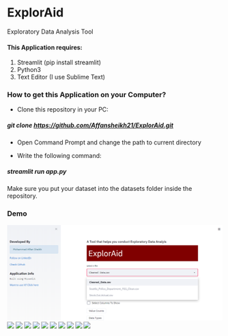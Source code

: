 # ExplorAid
Exploratory Data Analysis Tool 


#### This Application requires:
1. Streamlit (pip install streamlit)
2. Python3
3. Text Editor (I use Sublime Text)



### How to get this Application on your Computer?

* Clone this repository in your PC:

##### 	git clone https://github.com/Affansheikh21/ExplorAid.git

* Open Command Prompt and change the path to current directory

* Write the following command:

##### 	streamlit run app.py


Make sure you put your dataset into the datasets folder inside the repository. 


### Demo
![](ss/1.png)
<img src="{{ site.url }}{{ site.baseurl }}/ss/1.png">
<img src="{{ site.url }}{{ site.baseurl }}/ss/2.png">
<img src="{{ site.url }}{{ site.baseurl }}/ss/3.png">
<img src="{{ site.url }}{{ site.baseurl }}/ss/4.png">
<img src="{{ site.url }}{{ site.baseurl }}/ss/5.png">
<img src="{{ site.url }}{{ site.baseurl }}/ss/6.png">
<img src="{{ site.url }}{{ site.baseurl }}/ss/7.png">
<img src="{{ site.url }}{{ site.baseurl }}/ss/8.png">
<img src="{{ site.url }}{{ site.baseurl }}/ss/9.png">
<img src="{{ site.url }}{{ site.baseurl }}/ss/10.png">
